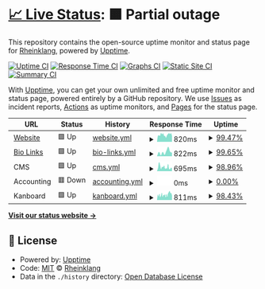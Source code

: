 # [📈 Live Status](https://status.rheinklang.events): <!--live status--> **🟧 Partial outage**

This repository contains the open-source uptime monitor and status page for [Rheinklang](rheinklang.events), powered by [Upptime](https://github.com/upptime/upptime).

[![Uptime CI](https://github.com/rheinklang/upptime/workflows/Uptime%20CI/badge.svg)](https://github.com/rheinklang/upptime/actions?query=workflow%3A%22Uptime+CI%22)
[![Response Time CI](https://github.com/rheinklang/upptime/workflows/Response%20Time%20CI/badge.svg)](https://github.com/rheinklang/upptime/actions?query=workflow%3A%22Response+Time+CI%22)
[![Graphs CI](https://github.com/rheinklang/upptime/workflows/Graphs%20CI/badge.svg)](https://github.com/rheinklang/upptime/actions?query=workflow%3A%22Graphs+CI%22)
[![Static Site CI](https://github.com/rheinklang/upptime/workflows/Static%20Site%20CI/badge.svg)](https://github.com/rheinklang/upptime/actions?query=workflow%3A%22Static+Site+CI%22)
[![Summary CI](https://github.com/rheinklang/upptime/workflows/Summary%20CI/badge.svg)](https://github.com/rheinklang/upptime/actions?query=workflow%3A%22Summary+CI%22)

With [Upptime](https://upptime.js.org), you can get your own unlimited and free uptime monitor and status page, powered entirely by a GitHub repository. We use [Issues](https://github.com/rheinklang/upptime/issues) as incident reports, [Actions](https://github.com/rheinklang/upptime/actions) as uptime monitors, and [Pages](https://status.rheinklang.events) for the status page.

<!--start: status pages-->
<!-- This summary is generated by Upptime (https://github.com/upptime/upptime) -->
<!-- Do not edit this manually, your changes will be overwritten -->
<!-- prettier-ignore -->
| URL | Status | History | Response Time | Uptime |
| --- | ------ | ------- | ------------- | ------ |
| <img alt="" src="https://rheinklang.events/favicon.png" height="13"> [Website](https://rheinklang.events) | 🟩 Up | [website.yml](https://github.com/rheinklang/upptime/commits/HEAD/history/website.yml) | <details><summary><img alt="Response time graph" src="./graphs/website/response-time-week.png" height="20"> 820ms</summary><br><a href="https://status.rheinklang.events/history/website"><img alt="Response time 848" src="https://img.shields.io/endpoint?url=https%3A%2F%2Fraw.githubusercontent.com%2Frheinklang%2Fupptime%2FHEAD%2Fapi%2Fwebsite%2Fresponse-time.json"></a><br><a href="https://status.rheinklang.events/history/website"><img alt="24-hour response time 661" src="https://img.shields.io/endpoint?url=https%3A%2F%2Fraw.githubusercontent.com%2Frheinklang%2Fupptime%2FHEAD%2Fapi%2Fwebsite%2Fresponse-time-day.json"></a><br><a href="https://status.rheinklang.events/history/website"><img alt="7-day response time 820" src="https://img.shields.io/endpoint?url=https%3A%2F%2Fraw.githubusercontent.com%2Frheinklang%2Fupptime%2FHEAD%2Fapi%2Fwebsite%2Fresponse-time-week.json"></a><br><a href="https://status.rheinklang.events/history/website"><img alt="30-day response time 781" src="https://img.shields.io/endpoint?url=https%3A%2F%2Fraw.githubusercontent.com%2Frheinklang%2Fupptime%2FHEAD%2Fapi%2Fwebsite%2Fresponse-time-month.json"></a><br><a href="https://status.rheinklang.events/history/website"><img alt="1-year response time 893" src="https://img.shields.io/endpoint?url=https%3A%2F%2Fraw.githubusercontent.com%2Frheinklang%2Fupptime%2FHEAD%2Fapi%2Fwebsite%2Fresponse-time-year.json"></a></details> | <details><summary><a href="https://status.rheinklang.events/history/website">99.47%</a></summary><a href="https://status.rheinklang.events/history/website"><img alt="All-time uptime 99.93%" src="https://img.shields.io/endpoint?url=https%3A%2F%2Fraw.githubusercontent.com%2Frheinklang%2Fupptime%2FHEAD%2Fapi%2Fwebsite%2Fuptime.json"></a><br><a href="https://status.rheinklang.events/history/website"><img alt="24-hour uptime 100.00%" src="https://img.shields.io/endpoint?url=https%3A%2F%2Fraw.githubusercontent.com%2Frheinklang%2Fupptime%2FHEAD%2Fapi%2Fwebsite%2Fuptime-day.json"></a><br><a href="https://status.rheinklang.events/history/website"><img alt="7-day uptime 99.47%" src="https://img.shields.io/endpoint?url=https%3A%2F%2Fraw.githubusercontent.com%2Frheinklang%2Fupptime%2FHEAD%2Fapi%2Fwebsite%2Fuptime-week.json"></a><br><a href="https://status.rheinklang.events/history/website"><img alt="30-day uptime 99.82%" src="https://img.shields.io/endpoint?url=https%3A%2F%2Fraw.githubusercontent.com%2Frheinklang%2Fupptime%2FHEAD%2Fapi%2Fwebsite%2Fuptime-month.json"></a><br><a href="https://status.rheinklang.events/history/website"><img alt="1-year uptime 99.90%" src="https://img.shields.io/endpoint?url=https%3A%2F%2Fraw.githubusercontent.com%2Frheinklang%2Fupptime%2FHEAD%2Fapi%2Fwebsite%2Fuptime-year.json"></a></details>
| <img alt="" src="https://www.switchy.io/assets/favicons/favicon.ico" height="13"> [Bio Links](https://bio.rheinklang.events/links) | 🟩 Up | [bio-links.yml](https://github.com/rheinklang/upptime/commits/HEAD/history/bio-links.yml) | <details><summary><img alt="Response time graph" src="./graphs/bio-links/response-time-week.png" height="20"> 822ms</summary><br><a href="https://status.rheinklang.events/history/bio-links"><img alt="Response time 1247" src="https://img.shields.io/endpoint?url=https%3A%2F%2Fraw.githubusercontent.com%2Frheinklang%2Fupptime%2FHEAD%2Fapi%2Fbio-links%2Fresponse-time.json"></a><br><a href="https://status.rheinklang.events/history/bio-links"><img alt="24-hour response time 696" src="https://img.shields.io/endpoint?url=https%3A%2F%2Fraw.githubusercontent.com%2Frheinklang%2Fupptime%2FHEAD%2Fapi%2Fbio-links%2Fresponse-time-day.json"></a><br><a href="https://status.rheinklang.events/history/bio-links"><img alt="7-day response time 822" src="https://img.shields.io/endpoint?url=https%3A%2F%2Fraw.githubusercontent.com%2Frheinklang%2Fupptime%2FHEAD%2Fapi%2Fbio-links%2Fresponse-time-week.json"></a><br><a href="https://status.rheinklang.events/history/bio-links"><img alt="30-day response time 933" src="https://img.shields.io/endpoint?url=https%3A%2F%2Fraw.githubusercontent.com%2Frheinklang%2Fupptime%2FHEAD%2Fapi%2Fbio-links%2Fresponse-time-month.json"></a><br><a href="https://status.rheinklang.events/history/bio-links"><img alt="1-year response time 1265" src="https://img.shields.io/endpoint?url=https%3A%2F%2Fraw.githubusercontent.com%2Frheinklang%2Fupptime%2FHEAD%2Fapi%2Fbio-links%2Fresponse-time-year.json"></a></details> | <details><summary><a href="https://status.rheinklang.events/history/bio-links">99.65%</a></summary><a href="https://status.rheinklang.events/history/bio-links"><img alt="All-time uptime 99.59%" src="https://img.shields.io/endpoint?url=https%3A%2F%2Fraw.githubusercontent.com%2Frheinklang%2Fupptime%2FHEAD%2Fapi%2Fbio-links%2Fuptime.json"></a><br><a href="https://status.rheinklang.events/history/bio-links"><img alt="24-hour uptime 100.00%" src="https://img.shields.io/endpoint?url=https%3A%2F%2Fraw.githubusercontent.com%2Frheinklang%2Fupptime%2FHEAD%2Fapi%2Fbio-links%2Fuptime-day.json"></a><br><a href="https://status.rheinklang.events/history/bio-links"><img alt="7-day uptime 99.65%" src="https://img.shields.io/endpoint?url=https%3A%2F%2Fraw.githubusercontent.com%2Frheinklang%2Fupptime%2FHEAD%2Fapi%2Fbio-links%2Fuptime-week.json"></a><br><a href="https://status.rheinklang.events/history/bio-links"><img alt="30-day uptime 99.92%" src="https://img.shields.io/endpoint?url=https%3A%2F%2Fraw.githubusercontent.com%2Frheinklang%2Fupptime%2FHEAD%2Fapi%2Fbio-links%2Fuptime-month.json"></a><br><a href="https://status.rheinklang.events/history/bio-links"><img alt="1-year uptime 99.45%" src="https://img.shields.io/endpoint?url=https%3A%2F%2Fraw.githubusercontent.com%2Frheinklang%2Fupptime%2FHEAD%2Fapi%2Fbio-links%2Fuptime-year.json"></a></details>
| <img alt="" src="https://getcockpit.com/favicon.png" height="13"> CMS | 🟩 Up | [cms.yml](https://github.com/rheinklang/upptime/commits/HEAD/history/cms.yml) | <details><summary><img alt="Response time graph" src="./graphs/cms/response-time-week.png" height="20"> 695ms</summary><br><a href="https://status.rheinklang.events/history/cms"><img alt="Response time 539" src="https://img.shields.io/endpoint?url=https%3A%2F%2Fraw.githubusercontent.com%2Frheinklang%2Fupptime%2FHEAD%2Fapi%2Fcms%2Fresponse-time.json"></a><br><a href="https://status.rheinklang.events/history/cms"><img alt="24-hour response time 550" src="https://img.shields.io/endpoint?url=https%3A%2F%2Fraw.githubusercontent.com%2Frheinklang%2Fupptime%2FHEAD%2Fapi%2Fcms%2Fresponse-time-day.json"></a><br><a href="https://status.rheinklang.events/history/cms"><img alt="7-day response time 695" src="https://img.shields.io/endpoint?url=https%3A%2F%2Fraw.githubusercontent.com%2Frheinklang%2Fupptime%2FHEAD%2Fapi%2Fcms%2Fresponse-time-week.json"></a><br><a href="https://status.rheinklang.events/history/cms"><img alt="30-day response time 621" src="https://img.shields.io/endpoint?url=https%3A%2F%2Fraw.githubusercontent.com%2Frheinklang%2Fupptime%2FHEAD%2Fapi%2Fcms%2Fresponse-time-month.json"></a><br><a href="https://status.rheinklang.events/history/cms"><img alt="1-year response time 521" src="https://img.shields.io/endpoint?url=https%3A%2F%2Fraw.githubusercontent.com%2Frheinklang%2Fupptime%2FHEAD%2Fapi%2Fcms%2Fresponse-time-year.json"></a></details> | <details><summary><a href="https://status.rheinklang.events/history/cms">98.96%</a></summary><a href="https://status.rheinklang.events/history/cms"><img alt="All-time uptime 99.94%" src="https://img.shields.io/endpoint?url=https%3A%2F%2Fraw.githubusercontent.com%2Frheinklang%2Fupptime%2FHEAD%2Fapi%2Fcms%2Fuptime.json"></a><br><a href="https://status.rheinklang.events/history/cms"><img alt="24-hour uptime 100.00%" src="https://img.shields.io/endpoint?url=https%3A%2F%2Fraw.githubusercontent.com%2Frheinklang%2Fupptime%2FHEAD%2Fapi%2Fcms%2Fuptime-day.json"></a><br><a href="https://status.rheinklang.events/history/cms"><img alt="7-day uptime 98.96%" src="https://img.shields.io/endpoint?url=https%3A%2F%2Fraw.githubusercontent.com%2Frheinklang%2Fupptime%2FHEAD%2Fapi%2Fcms%2Fuptime-week.json"></a><br><a href="https://status.rheinklang.events/history/cms"><img alt="30-day uptime 99.76%" src="https://img.shields.io/endpoint?url=https%3A%2F%2Fraw.githubusercontent.com%2Frheinklang%2Fupptime%2FHEAD%2Fapi%2Fcms%2Fuptime-month.json"></a><br><a href="https://status.rheinklang.events/history/cms"><img alt="1-year uptime 99.92%" src="https://img.shields.io/endpoint?url=https%3A%2F%2Fraw.githubusercontent.com%2Frheinklang%2Fupptime%2FHEAD%2Fapi%2Fcms%2Fuptime-year.json"></a></details>
| <img alt="" src="https://assets.akaunting.com/site/img/logo/akaunting-logo.ico" height="13"> Accounting | 🟥 Down | [accounting.yml](https://github.com/rheinklang/upptime/commits/HEAD/history/accounting.yml) | <details><summary><img alt="Response time graph" src="./graphs/accounting/response-time-week.png" height="20"> 0ms</summary><br><a href="https://status.rheinklang.events/history/accounting"><img alt="Response time 989" src="https://img.shields.io/endpoint?url=https%3A%2F%2Fraw.githubusercontent.com%2Frheinklang%2Fupptime%2FHEAD%2Fapi%2Faccounting%2Fresponse-time.json"></a><br><a href="https://status.rheinklang.events/history/accounting"><img alt="24-hour response time 0" src="https://img.shields.io/endpoint?url=https%3A%2F%2Fraw.githubusercontent.com%2Frheinklang%2Fupptime%2FHEAD%2Fapi%2Faccounting%2Fresponse-time-day.json"></a><br><a href="https://status.rheinklang.events/history/accounting"><img alt="7-day response time 0" src="https://img.shields.io/endpoint?url=https%3A%2F%2Fraw.githubusercontent.com%2Frheinklang%2Fupptime%2FHEAD%2Fapi%2Faccounting%2Fresponse-time-week.json"></a><br><a href="https://status.rheinklang.events/history/accounting"><img alt="30-day response time 0" src="https://img.shields.io/endpoint?url=https%3A%2F%2Fraw.githubusercontent.com%2Frheinklang%2Fupptime%2FHEAD%2Fapi%2Faccounting%2Fresponse-time-month.json"></a><br><a href="https://status.rheinklang.events/history/accounting"><img alt="1-year response time 1137" src="https://img.shields.io/endpoint?url=https%3A%2F%2Fraw.githubusercontent.com%2Frheinklang%2Fupptime%2FHEAD%2Fapi%2Faccounting%2Fresponse-time-year.json"></a></details> | <details><summary><a href="https://status.rheinklang.events/history/accounting">0.00%</a></summary><a href="https://status.rheinklang.events/history/accounting"><img alt="All-time uptime 83.71%" src="https://img.shields.io/endpoint?url=https%3A%2F%2Fraw.githubusercontent.com%2Frheinklang%2Fupptime%2FHEAD%2Fapi%2Faccounting%2Fuptime.json"></a><br><a href="https://status.rheinklang.events/history/accounting"><img alt="24-hour uptime 0.00%" src="https://img.shields.io/endpoint?url=https%3A%2F%2Fraw.githubusercontent.com%2Frheinklang%2Fupptime%2FHEAD%2Fapi%2Faccounting%2Fuptime-day.json"></a><br><a href="https://status.rheinklang.events/history/accounting"><img alt="7-day uptime 0.00%" src="https://img.shields.io/endpoint?url=https%3A%2F%2Fraw.githubusercontent.com%2Frheinklang%2Fupptime%2FHEAD%2Fapi%2Faccounting%2Fuptime-week.json"></a><br><a href="https://status.rheinklang.events/history/accounting"><img alt="30-day uptime 0.00%" src="https://img.shields.io/endpoint?url=https%3A%2F%2Fraw.githubusercontent.com%2Frheinklang%2Fupptime%2FHEAD%2Fapi%2Faccounting%2Fuptime-month.json"></a><br><a href="https://status.rheinklang.events/history/accounting"><img alt="1-year uptime 72.42%" src="https://img.shields.io/endpoint?url=https%3A%2F%2Fraw.githubusercontent.com%2Frheinklang%2Fupptime%2FHEAD%2Fapi%2Faccounting%2Fuptime-year.json"></a></details>
| <img alt="" src="https://kanboard.rheinklang.events/assets/img/favicon.png" height="13"> Kanboard | 🟩 Up | [kanboard.yml](https://github.com/rheinklang/upptime/commits/HEAD/history/kanboard.yml) | <details><summary><img alt="Response time graph" src="./graphs/kanboard/response-time-week.png" height="20"> 811ms</summary><br><a href="https://status.rheinklang.events/history/kanboard"><img alt="Response time 715" src="https://img.shields.io/endpoint?url=https%3A%2F%2Fraw.githubusercontent.com%2Frheinklang%2Fupptime%2FHEAD%2Fapi%2Fkanboard%2Fresponse-time.json"></a><br><a href="https://status.rheinklang.events/history/kanboard"><img alt="24-hour response time 622" src="https://img.shields.io/endpoint?url=https%3A%2F%2Fraw.githubusercontent.com%2Frheinklang%2Fupptime%2FHEAD%2Fapi%2Fkanboard%2Fresponse-time-day.json"></a><br><a href="https://status.rheinklang.events/history/kanboard"><img alt="7-day response time 811" src="https://img.shields.io/endpoint?url=https%3A%2F%2Fraw.githubusercontent.com%2Frheinklang%2Fupptime%2FHEAD%2Fapi%2Fkanboard%2Fresponse-time-week.json"></a><br><a href="https://status.rheinklang.events/history/kanboard"><img alt="30-day response time 887" src="https://img.shields.io/endpoint?url=https%3A%2F%2Fraw.githubusercontent.com%2Frheinklang%2Fupptime%2FHEAD%2Fapi%2Fkanboard%2Fresponse-time-month.json"></a><br><a href="https://status.rheinklang.events/history/kanboard"><img alt="1-year response time 728" src="https://img.shields.io/endpoint?url=https%3A%2F%2Fraw.githubusercontent.com%2Frheinklang%2Fupptime%2FHEAD%2Fapi%2Fkanboard%2Fresponse-time-year.json"></a></details> | <details><summary><a href="https://status.rheinklang.events/history/kanboard">98.43%</a></summary><a href="https://status.rheinklang.events/history/kanboard"><img alt="All-time uptime 99.94%" src="https://img.shields.io/endpoint?url=https%3A%2F%2Fraw.githubusercontent.com%2Frheinklang%2Fupptime%2FHEAD%2Fapi%2Fkanboard%2Fuptime.json"></a><br><a href="https://status.rheinklang.events/history/kanboard"><img alt="24-hour uptime 100.00%" src="https://img.shields.io/endpoint?url=https%3A%2F%2Fraw.githubusercontent.com%2Frheinklang%2Fupptime%2FHEAD%2Fapi%2Fkanboard%2Fuptime-day.json"></a><br><a href="https://status.rheinklang.events/history/kanboard"><img alt="7-day uptime 98.43%" src="https://img.shields.io/endpoint?url=https%3A%2F%2Fraw.githubusercontent.com%2Frheinklang%2Fupptime%2FHEAD%2Fapi%2Fkanboard%2Fuptime-week.json"></a><br><a href="https://status.rheinklang.events/history/kanboard"><img alt="30-day uptime 99.64%" src="https://img.shields.io/endpoint?url=https%3A%2F%2Fraw.githubusercontent.com%2Frheinklang%2Fupptime%2FHEAD%2Fapi%2Fkanboard%2Fuptime-month.json"></a><br><a href="https://status.rheinklang.events/history/kanboard"><img alt="1-year uptime 99.90%" src="https://img.shields.io/endpoint?url=https%3A%2F%2Fraw.githubusercontent.com%2Frheinklang%2Fupptime%2FHEAD%2Fapi%2Fkanboard%2Fuptime-year.json"></a></details>

<!--end: status pages-->

[**Visit our status website →**](https://status.rheinklang.events)

## 📄 License

- Powered by: [Upptime](https://github.com/upptime/upptime)
- Code: [MIT](./LICENSE) © [Rheinklang](rheinklang.events)
- Data in the `./history` directory: [Open Database License](https://opendatacommons.org/licenses/odbl/1-0/)

